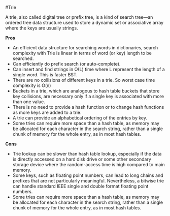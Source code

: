 #Trie

A trie, also called digital tree or prefix tree, is a kind of search tree—an ordered tree data structure used to store a dynamic set or associative array where the keys are usually strings. 

**Pros**
- An efficient data structure for searching words in dictionaries, search complexity with Trie is linear in terms of word (or key) length to be searched.
- Can efficiently do prefix search (or auto-complete).
- Can insert and find strings in O(L) time where L represent the length of a single word. This is faster BST.
- There are no collisions of different keys in a trie. So worst case time complexity is O(n)
- Buckets in a trie, which are analogous to hash table buckets that store key collisions, are necessary only if a single key is associated with more than one value.
- There is no need to provide a hash function or to change hash functions as more keys are added to a trie.
- A trie can provide an alphabetical ordering of the entries by key.
- Some tries can require more space than a hash table, as memory may be allocated for each character in the search string, rather than a single chunk of memory for the whole entry, as in most hash tables.

**Cons**
- Trie lookup can be slower than hash table lookup, especially if the data is directly accessed on a hard disk drive or some other secondary storage device where the random-access time is high compared to main memory.
- Some keys, such as floating point numbers, can lead to long chains and prefixes that are not particularly meaningful. Nevertheless, a bitwise trie can handle standard IEEE single and double format floating point numbers.
- Some tries can require more space than a hash table, as memory may be allocated for each character in the search string, rather than a single chunk of memory for the whole entry, as in most hash tables.